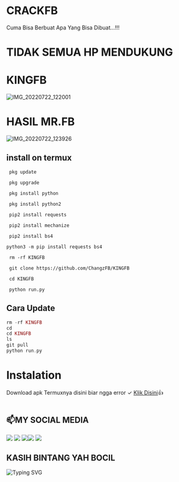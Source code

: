 # CRACKFB

Cuma Bisa Berbuat Apa Yang Bisa Dibuat...!!!


# TIDAK SEMUA HP MENDUKUNG
#  KINGFB
![IMG_20220722_122001](https://user-images.githubusercontent.com/98962829/180361829-cc906ecc-660a-4af5-bbfc-57de7d0cc762.jpg)

# HASIL MR.FB
![IMG_20220722_123926](https://user-images.githubusercontent.com/98962829/180363997-0d784f93-6289-480a-bc37-a2dc41822ce0.jpg)

## install on termux
```
 pkg update

 pkg upgrade

 pkg install python

 pkg install python2

 pip2 install requests 

 pip2 install mechanize

 pip2 install bs4

python3 -m pip install requests bs4

 rm -rf KINGFB

 git clone https://github.com/ChangzFB/KINGFB

 cd KINGFB
 
 python run.py
```
## Cara Update
```php
rm -rf KINGFB
cd
cd KINGFB
ls
git pull
python run.py
```

# Instalation
Download apk Termuxnya disini biar ngga error ✓
[Klik Disini](https://f-droid.org/repo/com.termux_117.apk)👍
```bash

```
##  📫MY SOCIAL MEDIA
[![](https://img.shields.io/badge/Github-black?logo=Github&logoColor=black&labelColor=white)](https://github.com/ChangFB) [![](https://img.shields.io/badge/Twitter-blue?logo=Twitter&logoColor=White&labelColor=white)](https://mobile.twitter.com/djmusicjr7)
[![](https://img.shields.io/badge/Facebook-blue?logo=Facebook&logoColor=blue&labelColor=white)](https://www.facebook.com/H4eckerfb)[![](https://img.shields.io/badge/Instagram-red?logo=Instagram&logoColor=red&labelColor=white)](https://www.instagram.com/djmusicjr7) [![](https://img.shields.io/badge/Whatsapp-CHAT-red?logo=Whatsapp&logoColor=Brightgreen&labelColor=white)](https://wa.me/6281907761235?text=Asalamualaikum+Chang+FB)
## KASIH BINTANG YAH BOCIL 

![Typing SVG](https://readme-typing-svg.herokuapp.com?lines=Selamat+Bersenang-senang....!+)
